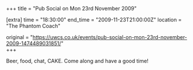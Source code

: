 +++
title = "Pub Social on Mon 23rd November 2009"

[extra]
time = "18:30:00"
end_time = "2009-11-23T21:00:00Z"
location = "The Phantom Coach"

original = "https://uwcs.co.uk/events/pub-social-on-mon-23rd-november-2009-1474489031851/"    
+++

Beer, food, chat, CAKE. Come along and have a good time\!

